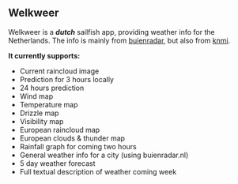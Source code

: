 Welkweer
----------
Welkweer is a ***dutch*** sailfish app, providing weather info for the Netherlands.
The info is mainly from [buienradar](http://www.buienradar.nl), but also from [knmi](http://www.knmi.nl).

**It currently supports:**

 - Current raincloud image
 - Prediction for 3 hours locally
 - 24 hours prediction
 - Wind map
 - Temperature map
 - Drizzle map
 - Visibility map
 - European raincloud map
 - European clouds & thunder map
 - Rainfall graph for coming two hours
 - General weather info for a city (using buienradar.nl)
 - 5 day weather forecast
 - Full textual description of weather coming week
